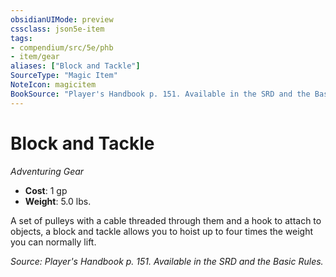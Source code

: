 ```yaml
---
obsidianUIMode: preview
cssclass: json5e-item
tags:
- compendium/src/5e/phb
- item/gear
aliases: ["Block and Tackle"]
SourceType: "Magic Item"
NoteIcon: magicitem
BookSource: "Player's Handbook p. 151. Available in the SRD and the Basic Rules."
---
```

# Block and Tackle
*Adventuring Gear*  

- **Cost**: 1 gp
- **Weight**: 5.0 lbs.

A set of pulleys with a cable threaded through them and a hook to attach to objects, a block and tackle allows you to hoist up to four times the weight you can normally lift.

*Source: Player's Handbook p. 151. Available in the SRD and the Basic Rules.*